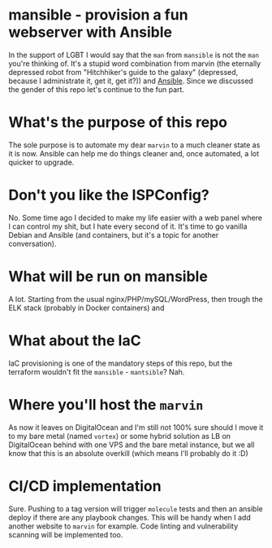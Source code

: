 # mansible - provision a fun webserver with Ansible

In the support of LGBT I would say that the `man` from `mansible` is not the `man` you're thinking of. It's a stupid word combination from marvin (the eternally depressed robot from "Hitchhiker's guide to the galaxy" (depressed, because I administrate it, get it, get it?)) and [Ansible](https://www.ansible.com/). Since we discussed the gender of this repo let's continue to the fun part.

# What's the purpose of this repo

The sole purpose is to automate my dear `marvin` to a much cleaner state as it is now. Ansible can help me do things cleaner and, once automated, a lot quicker to upgrade.

# Don't you like the ISPConfig?

No. Some time ago I decided to make my life easier with a web panel where I can control my shit, but I hate every second of it. It's time to go vanilla Debian and Ansible (and containers, but it's a topic for another conversation).

# What will be run on mansible

A lot. Starting from the usual nginx/PHP/mySQL/WordPress, then trough the ELK stack (probably in Docker containers) and 

# What about the IaC

IaC provisioning is one of the mandatory steps of this repo, but the terraform wouldn't fit the `mansible` - `mantsible`? Nah.

# Where you'll host the `marvin`

As now it leaves on DigitalOcean and I'm still not 100% sure should I move it to my bare metal (named `vortex`) or some hybrid solution as LB on DigitalOcean behind with one VPS and the bare metal instance, but we all know that this is an absolute overkill (which means I'll probably do it :D)

# CI/CD implementation
Sure. Pushing to a tag version will trigger `molecule` tests and then an ansible deploy if there are any playbook changes. This will be handy when I add another website to `marvin` for example. Code linting and vulnerability scanning will be implemented too.
